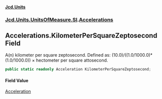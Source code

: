 #### [Jcd.Units](index.md 'index')
### [Jcd.Units.UnitsOfMeasure.SI](Jcd.Units.UnitsOfMeasure.SI.md 'Jcd.Units.UnitsOfMeasure.SI').[Accelerations](Accelerations.md 'Jcd.Units.UnitsOfMeasure.SI.Accelerations')

## Accelerations.KilometerPerSquareZeptosecond Field

A(n) kilometer per square zeptosecond. Defined as: (10.0)/((1.0/1000.0)*(1.0/1000.0)) × hectometer per square attosecond.

```csharp
public static readonly Acceleration KilometerPerSquareZeptosecond;
```

#### Field Value
[Acceleration](Acceleration.md 'Jcd.Units.UnitTypes.Acceleration')